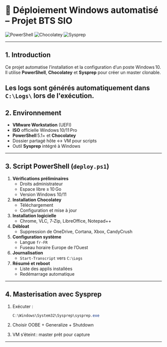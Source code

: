<!-- README.md -->

# 🚀 Déploiement Windows automatisé – Projet BTS SIO

![PowerShell](https://img.shields.io/badge/PowerShell-v5.1%2B-blue)
![Chocolatey](https://img.shields.io/badge/Chocolatey-vlatest-red)
![Sysprep](https://img.shields.io/badge/Sysprep-enabled-brightgreen)

---

## 1. Introduction
Ce projet automatise l’installation et la configuration d’un poste Windows 10.
Il utilise **PowerShell**, **Chocolatey** et **Sysprep** pour créer un master clonable.

Les logs sont générés automatiquement dans `C:\Logs\` lors de l'exécution.
---

## 2. Environnement
- **VMware Workstation** (UEFI)  
- **ISO** officielle Windows 10/11 Pro  
- **PowerShell** 5.1+ et **Chocolatey**  
- Dossier partagé hôte ↔ VM pour scripts  
- Outil **Sysprep** intégré à Windows

---

## 3. Script PowerShell (`deploy.ps1`)
1. **Vérifications préliminaires**  
   - Droits administrateur  
   - Espace libre ≥ 10 Go  
   - Version Windows 10/11  
2. **Installation Chocolatey**  
   - Téléchargement  
   - Configuration et mise à jour  
3. **Installation logicielle**  
   - Chrome, VLC, 7‑Zip, LibreOffice, Notepad++  
4. **Débloat**  
   - Suppression de OneDrive, Cortana, Xbox, CandyCrush  
5. **Configuration système**  
   - Langue `fr-FR`  
   - Fuseau horaire Europe de l’Ouest  
6. **Journalisation**  
   - `Start-Transcript` vers `C:\Logs`  
7. **Résumé et reboot**  
   - Liste des applis installées  
   - Redémarrage automatique

---

## 4. Masterisation avec Sysprep
1. Exécuter :  
   ```powershell
   C:\Windows\System32\Sysprep\sysprep.exe
   
2. Choisir OOBE + Generalize + Shutdown

3. VM s’éteint : master prêt pour capture

---
